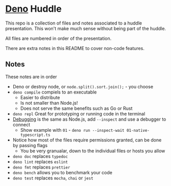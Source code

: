 # [Deno](https://deno.land/) Huddle

This repo is a collection of files and notes associated to a huddle presentation. This won't make much sense without being part of the huddle.

All files are numbered in order of the presentation.

There are extra notes in this README to cover non-code features.

## Notes

These notes are in order

- Deno or destroy node, or `node.split().sort.join();` - you choose
- `deno compile` compiels to an executable
  - Easier to distribute
  - Is not smaller than Node.js!
  - Does not serve the same benefits such as Go or Rust
- `deno repl` Great for prototyping or running code in the terminal
- [Debugging](https://deno.land/manual@v1.30.3/basics/debugging_your_code) is the same as Node.js, add `--inspect` and use a debugger to connect
  - Show example with `01` - `deno run --inspect-wait 01-native-typescript.ts`
- Notice how most of the files require permissions granted, can be done by passing flags
  - You be very granualar, down to the individual files or hosts you allow
- `deno doc` replaces `typedoc`
- `deno lint` replaces `eslint`
- `deno fmt` replaces `prettier`
- `deno bench` allows you to benchmark your code
- `deno test` replaces `mocha`, `chai` or `jest`
